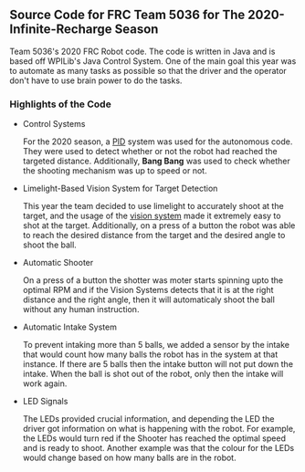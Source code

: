 ## Source Code for FRC Team 5036 for The 2020-Infinite-Recharge Season 
Team 5036's 2020 FRC Robot code. The code is written in Java and is based off WPILib's Java Control System. One of the main goal this year was to automate as many tasks as possible so that the driver and the operator don't have to use brain power to do the tasks. 

### Highlights of the Code
* Control Systems 

  For the 2020 season, a [PID](https://github.com/frc-5036/2020-Infinite-Recharge/blob/master/src/main/java/frc/robot/extra/PID.java) system was used for the autonomous code. They were used to detect whether or not the robot had reached the targeted distance. Additionally, **Bang Bang** was used to check whether the shooting mechanism was up to speed or not. 

* Limelight-Based Vision System for Target Detection

  This year the team decided to use limelight to accurately shoot at the target, and the usage of the [vision system](https://github.com/frc-5036/2020-Infinite-Recharge/blob/master/src/main/java/frc/robot/subsystems/Limelight.java) made it extremely easy to shot at the target. Additionally, on a press of a button the robot was able to reach the desired distance from the target and the desired angle to shoot the ball. 

* Automatic Shooter 

  On a press of a button the shotter was moter starts spinning upto the optimal RPM and if the Vision Systems detects that it is at the right distance and the right angle, then it will automaticaly shoot the ball without any human instruction. 
  
* Automatic Intake System 
  
    To prevent intaking more than 5 balls, we added a sensor by the intake that would count how many balls the robot has in the system at that instance. If there are 5 balls then the intake button will not put down the intake. When the ball is shot out of the robot, only then the intake will work again. 
    
* LED Signals

  The LEDs provided crucial information, and depending the LED the driver got information on what is happening with the robot. For example, the LEDs would turn red if the Shooter has reached the optimal speed and is ready to shoot. Another example was that the colour for the LEDs would change based on how many balls are in the robot.  

